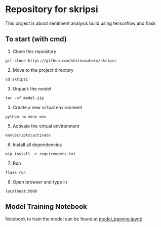 # Repository for skripsi

This project is about sentiment analysis build using tensorflow and flask

## To start (with cmd)
1. Clone this repository
```
git clone https://github.com/shirousaberx/skripsi
```

2. Move to the project directory
```
cd skripsi
```

3. Unpack the model
```
tar -xf model.zip
```

3. Create a new virtual environment
```
python -m venv env
```

5. Activate the virtual environment 
```
env\Scripts\activate
```

6. Install all dependencies
```
pip install -r requirements.txt
```

7. Run
```
flask run
```

8. Open browser and type in
```
localhost:5000
```

## Model Training Notebook
Notebook to train the model can be found at [model_training.ipynb](model_training.ipynb)
